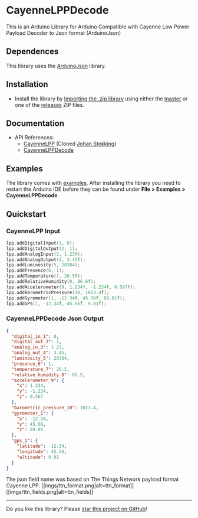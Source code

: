# CayenneLPPDecode

This is an Arduino Library for Arduino Compatible with Cayenne Low Power Payload Decoder to Json format (ArduinoJson)

## Dependences

This library uses the [ArduinoJson](https://github.com/bblanchon/ArduinoJson) library.

## Installation

* Install the library by [Importing the .zip library](https://www.arduino.cc/en/Guide/Libraries#toc4) using either the [master](https://github.com/loranow/CayenneLPPDecode/archive/master.zip) or one of the [releases](https://github.com/loranow/CayenneLPPDecode/releases) ZIP files.

## Documentation

* API References:
    * [CayenneLPP](docs/CayenneLPP.md) (Cloned [Johan Stokking](https://github.com/TheThingsNetwork/arduino-device-lib))
    * [CayenneLPPDecode](docs/CayenneLPPDecode.md)

## Examples

The library comes with [examples](examples). After installing the library you need to restart the Arduino IDE before they can be found under **File > Examples > CayenneLPPDecode**.

## Quickstart

### CayenneLPP Input

```c++
lpp.addDigitalInput(1, 0);
lpp.addDigitalOutput(2, 1);
lpp.addAnalogInput(3, 1.23f);
lpp.addAnalogOutput(4, 3.45f);
lpp.addLuminosity(5, 20304);
lpp.addPresence(6, 1);
lpp.addTemperature(7, 26.5f);
lpp.addRelativeHumidity(8, 86.6f);
lpp.addAccelerometer(9, 1.234f, -1.234f, 0.567f);
lpp.addBarometricPressure(10, 1023.4f);
lpp.addGyrometer(1, -12.34f, 45.56f, 89.01f);
lpp.addGPS(1, -12.34f, 45.56f, 9.01f);
```

### CayenneLPPDecode Json Output

```json
{
  "digital_in_1": 0,
  "digital_out_2": 1,
  "analog_in_3": 1.23,
  "analog_out_4": 3.45,
  "luminosity_5": 20304,
  "presence_6": 1,
  "temperature_7": 26.5,
  "relative_humidity_8": 86.5,
  "accelerometer_9": {
    "x": 1.234,
    "y": -1.234,
    "z": 0.567
  },
  "barometric_pressure_10": 1023.4,
  "gyrometer_1": {
    "x": -12.34,
    "y": 45.56,
    "z": 89.01
  },
  "gps_1": {
    "latitude": -12.34,
    "longitude": 45.56,
    "altitude": 9.01
  }
}
```

The json field name was based on The Things Network payload format Cayenne LPP.
[[imgs/ttn_format.png|alt=ttn_format]]
[[imgs/ttn_fields.png|alt=ttn_fields]]

---

Do you like this library? Please [star this project on GitHub](https://github.com/loranow/CayenneLPPDecode/stargazers)!

